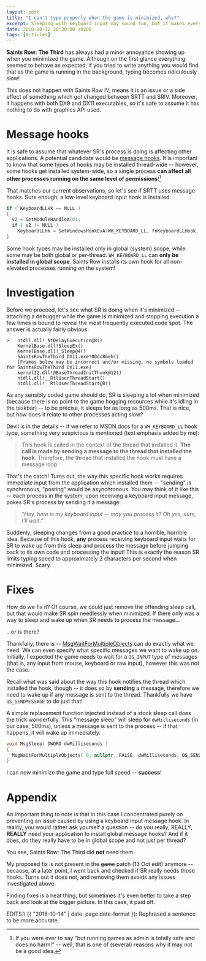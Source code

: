 ```yaml
---
layout: post
title: "I can't type properly when the game is minimized, why?"
excerpt: Sleeping with keyboard input may sound fun, but it makes everyone else upset.
date: 2018-10-12 20:30:00 +0200
tags: [Articles]
---
```


**Saints Row: The Third** has always had a minor annoyance showing up when you minimized the game. Although on the first glance everything seemed to behave as expected,
if you tried to write anything you would find that as the game is running in the background, typing becomes ridiculously slow!

This does not happen with Saints Row IV, means it is an issue or a side effect of something which got changed between SRTT and SRIV.
Moreover, it happens with both DX9 and DX11 executables, so it's safe to assume it has nothing to do with graphics API used.

Message hooks
=============

It is safe to assume that whatever SR's process is doing is affecting other applications.
A potential candidate would be [message hooks](https://docs.microsoft.com/en-us/windows/desktop/winmsg/using-hooks).
It is important to know that some types of hooks may be installed thread-wide -- however, some hooks get installed system-wide,
so a single process **can affect all other processes running on the same level of permissions**![^1]

That matches our current observations, so let's see if SRTT uses message hooks. Sure enough, a low-level keyboard input hook is installed:

```cpp
if ( KeyboardLLHk == NULL )
{
  v2 = GetModuleHandleA(0);
  if ( v2 != NULL )
    KeyboardLLHk = SetWindowsHookExA(WH_KEYBOARD_LL, fnKeyboardLLHook, v2, 0);
}
```

Some hook types may be installed only in global (system) scope, while some may be both global or per-thread. `WH_KEYBOARD_LL` can **only be installed in global scope**.
Saints Row installs its own hook for all non-elevated processes running on the system!

Investigation
=============

Before we proceed, let's see what SR is doing when it's minimized -- attaching a debugger while the game is minimized and stopping execution a few times
is bound to reveal the most frequently executed code spot. The answer is actually fairly obvious:

```
>	ntdll.dll!_NtDelayExecution@8()
 	KernelBase.dll!SleepEx()
 	KernelBase.dll!_Sleep@4()
 	SaintsRowTheThird_DX11.exe!00dc86eb()
 	[Frames below may be incorrect and/or missing, no symbols loaded for SaintsRowTheThird_DX11.exe]
 	kernel32.dll!@BaseThreadInitThunk@12()
 	ntdll.dll!__RtlUserThreadStart()
 	ntdll.dll!__RtlUserThreadStart@8()
```

As any sensibly coded game should do, SR is sleeping a lot when minimized (because there is no point to the game hogging resources while it's idling in the taskbar)
-- to be precise, it sleeps for as long as 500ms.
That is nice, but how does it relate to other processes acting slow?

Devil is in the details -- if we refer to MSDN docs for a `WH_KEYBOARD_LL` hook type, something very suspicious is mentioned (text emphasis added by me):
> This hook is called in the context of the thread that installed it. **The call is made by sending a message to the thread that installed the hook**.
> Therefore, the thread that installed the hook must have a message loop.

That's the catch! Turns out, the way this specific hook works requires immediate input from the application which installed them -- "sending" is synchronous, "posting" would be asynchronous.
You may think of it like this -- each process in the system, upon receiving a keyboard input message, pokes SR's process by sending it a message:
> *"Hey, here is my keyboard input -- may you process it? Oh yes, sure, I'll wait."*

Suddenly, sleeping changes from a good practice to a horrible, horrible idea.
Because of this hook, **any** process receiving keyboard input waits for SR to wake up from this sleep and process the message before jumping back to its own code and processing the input!
This is exactly the reason SR limits typing speed to approximately 2 characters per second when minimized. Scary.

Fixes
=====

How do we fix it? Of course, we could just remove the offending sleep call, but that would make SR spin needlessly when minimized.
If there only was a way to sleep and wake up when SR needs to process the message...

...or is there?

Thankfully, there is -- [MsgWaitForMultipleObjects](https://docs.microsoft.com/en-us/windows/desktop/api/winuser/nf-winuser-msgwaitformultipleobjects) can do exactly what we need.
We can even specify what specific messages we want to wake up on. Initially, I expected the game needs to wait for a `QS_INPUT` type of messages (that is, any input from mouse, keyboard or raw input),
however this was not the case.

Recall what was said about the way this hook notifies the thread which installed the hook, though -- it does so by **sending** a message,
therefore we need to wake up if any message is sent to the thread. Thankfully we have `QS_SENDMESSAGE` to do just that!

A simple replacement function injected instead of a stock sleep call does the trick wonderfully. This "message sleep" will sleep for `dwMilliseconds` (in our case, 500ms),
unless a message is sent to the process -- if that happens, it will wake up immediately.
```cpp
void MsgSleep( DWORD dwMilliseconds )
{
  MsgWaitForMultipleObjects( 0, nullptr, FALSE, dwMilliseconds, QS_SENDMESSAGE );
}
```

I can now minimize the game and type full speed -- **success**!

Appendix
========

An important thing to note is that in this case I concentrated purely on preventing an issue caused by using a keyboard input message hook.
In reality, you would rather ask yourself a question -- do you really, REALLY, **REALLY** need your application to install global message hooks?
And if it does, do they really have to be in global scope and not just per thread?

You see, Saints Row: The Third did **not** need them.

My proposed fix is not present in the ~~game~~ patch (13 Oct edit) anymore -- because, at a later point, I went back and checked if SR really needs those hooks.
Turns out it does not, and removing them avoids any issues investigated above.

Finding fixes is a neat thing, but sometimes it's even better to take a step back and look at the bigger picture. In this case, it paid off.

EDITS:\\
{{ "2018-10-14" | date: page.date-format }}: Rephrased a sentence to be more accurate.

[^1]: If you were ever to say "but running games as admin is totally safe and does no harm!" -- well, that is one of (several) reasons why it may not be a good idea.